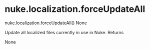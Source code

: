 # nuke.localization.forceUpdateAll
nuke.localization.forceUpdateAll()  None

Update all localized files currently in use in Nuke.
Returns

None